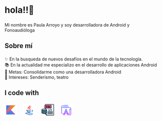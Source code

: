 <h1 align="left">hola!!👋 </h1>

###

<p align="left">Mi nombre es Paula Arroyo y soy desarrolladora de Android y Fonoaudióloga</p>

###

<h2 align="left">Sobre mí</h2>

###

<p align="left">✨ En la busqueda de nuevos desafíos en el mundo de la tecnología.  <br>📚 En la actualidad me especializo en el desarrollo de aplicaciones Android<br>🎯 Metas: Consolidarme como una desarrolladora Android <br>🎲 Intereses: Senderismo, teatro </p>

###

<h2 align="left">I code with</h2>

###

<div align="left">
  <img src="assets/icons/icons8-kotlin-240.svg" height="40" alt="javascript logo"  />
  <img width="12" />
  <img src="assets/icons/icons8-java-240.svg" height="40" alt="typescript logo"  />
  <img width="12" />
  <img src="assets/icons/sql3.png" height="40" alt="react logo"  />
  <img width="12" />
  <img src="assets/icons/icons8-android-studio-256.svg" height="40" alt="nextjs logo"  />
  <img width="12" />
</div>

###